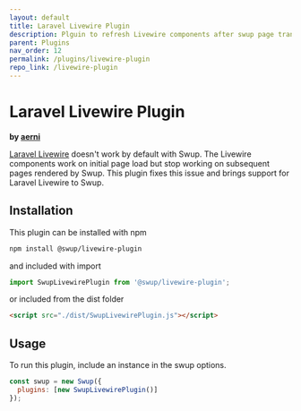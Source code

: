 ```yaml
---
layout: default
title: Laravel Livewire Plugin
description: Plguin to refresh Livewire components after swup page transition
parent: Plugins
nav_order: 12
permalink: /plugins/livewire-plugin
repo_link: /livewire-plugin
---
```


# Laravel Livewire Plugin

**by [aerni](https://github.com/aerni)**

[Laravel Livewire](https://laravel-livewire.com/) doesn't work by default with Swup.
The Livewire components work on initial page load but stop working on subsequent pages rendered by Swup.
This plugin fixes this issue and brings support for Laravel Livewire to Swup.

## Installation

This plugin can be installed with npm

```bash
npm install @swup/livewire-plugin
```

and included with import

```javascript
import SwupLivewirePlugin from '@swup/livewire-plugin';
```

or included from the dist folder

```html
<script src="./dist/SwupLivewirePlugin.js"></script>
```

## Usage

To run this plugin, include an instance in the swup options.

```javascript
const swup = new Swup({
  plugins: [new SwupLivewirePlugin()]
});
```
